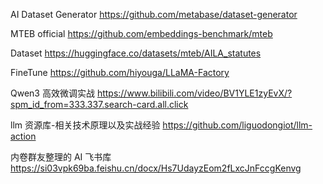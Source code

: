 AI Dataset Generator
https://github.com/metabase/dataset-generator

MTEB official
https://github.com/embeddings-benchmark/mteb

Dataset
https://huggingface.co/datasets/mteb/AILA_statutes

FineTune
https://github.com/hiyouga/LLaMA-Factory

Qwen3 高效微调实战
https://www.bilibili.com/video/BV1YLE1zyEvX/?spm_id_from=333.337.search-card.all.click

llm 资源库-相关技术原理以及实战经验
https://github.com/liguodongiot/llm-action

内卷群友整理的 AI 飞书库
https://si03vpk69ba.feishu.cn/docx/Hs7UdayzEom2fLxcJnFccgKenvg
